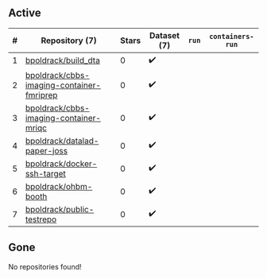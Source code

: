 ## Active
| # | Repository (7) | Stars | Dataset (7) | `run` | `containers-run` |
| --- | --- | --- | --- | --- | --- |
| 1 | [bpoldrack/build_dta](https://github.com/bpoldrack/build_dta) | 0 | :heavy_check_mark: |  |  |
| 2 | [bpoldrack/cbbs-imaging-container-fmriprep](https://github.com/bpoldrack/cbbs-imaging-container-fmriprep) | 0 | :heavy_check_mark: |  |  |
| 3 | [bpoldrack/cbbs-imaging-container-mriqc](https://github.com/bpoldrack/cbbs-imaging-container-mriqc) | 0 | :heavy_check_mark: |  |  |
| 4 | [bpoldrack/datalad-paper-joss](https://github.com/bpoldrack/datalad-paper-joss) | 0 | :heavy_check_mark: |  |  |
| 5 | [bpoldrack/docker-ssh-target](https://github.com/bpoldrack/docker-ssh-target) | 0 | :heavy_check_mark: |  |  |
| 6 | [bpoldrack/ohbm-booth](https://github.com/bpoldrack/ohbm-booth) | 0 | :heavy_check_mark: |  |  |
| 7 | [bpoldrack/public-testrepo](https://github.com/bpoldrack/public-testrepo) | 0 | :heavy_check_mark: |  |  |

## Gone
No repositories found!
